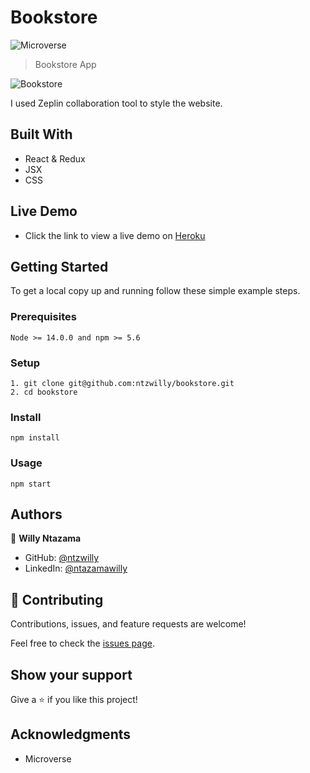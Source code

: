 # Bookstore

![Microverse](https://img.shields.io/badge/Microverse-blueviolet)

> Bookstore App

![Bookstore](https://user-images.githubusercontent.com/9049260/140428522-95b344da-9206-464e-9a68-0478e5aa65d9.png)

I used Zeplin collaboration tool to style the website.

## Built With

- React & Redux
- JSX
- CSS

## Live Demo

- Click the link to view a live demo on [Heroku](https://bookstore-w01.herokuapp.com/)
## Getting Started

To get a local copy up and running follow these simple example steps.

### Prerequisites

    Node >= 14.0.0 and npm >= 5.6

### Setup

    1. git clone git@github.com:ntzwilly/bookstore.git
    2. cd bookstore

### Install

    npm install

### Usage

    npm start

## Authors

👤 **Willy Ntazama**

- GitHub: [@ntzwilly](https://github.com/ntzwilly)
- LinkedIn: [@ntazamawilly](https://linkedin.com/in/ntazama-willy-b676b7aa)
## 🤝 Contributing

Contributions, issues, and feature requests are welcome!

Feel free to check the [issues page](../../issues/).

## Show your support

Give a ⭐️ if you like this project!

## Acknowledgments

- Microverse
